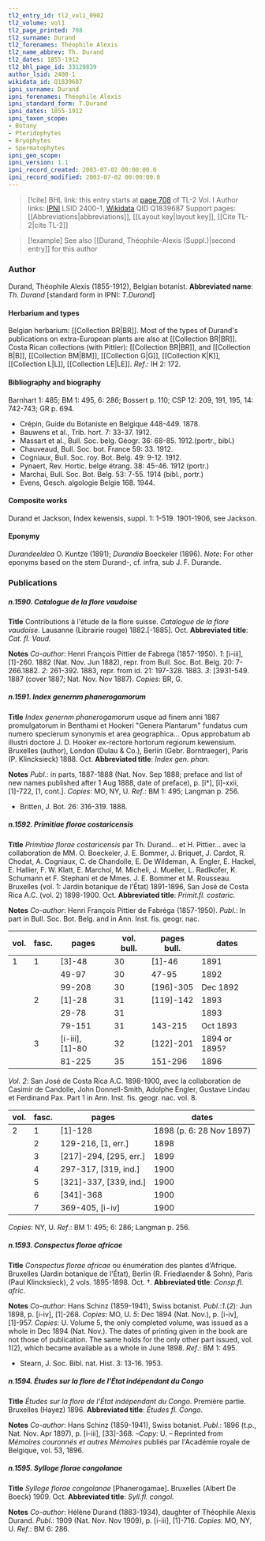 ```yaml
---
tl2_entry_id: tl2_vol1_0902
tl2_volume: vol1
tl2_page_printed: 708
tl2_surname: Durand
tl2_forenames: Théophile Alexis
tl2_name_abbrev: Th. Durand
tl2_dates: 1855-1912
tl2_bhl_page_id: 33120839
author_lsid: 2400-1
wikidata_id: Q1839687
ipni_surname: Durand
ipni_forenames: Théophile Alexis
ipni_standard_form: T.Durand
ipni_dates: 1855-1912
ipni_taxon_scope: 
- Botany
- Pteridophytes
- Bryophytes
- Spermatophytes
ipni_geo_scope: 
ipni_version: 1.1
ipni_record_created: 2003-07-02 00:00:00.0
ipni_record_modified: 2003-07-02 00:00:00.0
---
```


> [!cite] BHL link: this entry starts at [page 708](https://www.biodiversitylibrary.org/page/33120839) of TL-2 Vol. I
> Author links: [IPNI](https://www.ipni.org/a/2400-1) LSID 2400-1, [Wikidata](https://www.wikidata.org/wiki/Q1839687) QID Q1839687
> Support pages: [[Abbreviations|abbreviations]], [[Layout key|layout key]], [[Cite TL-2|cite TL-2]]

> [!example] See also [[Durand, Théophile-Alexis (Suppl.)|second entry]] for this author

### Author

Durand, Théophile Alexis (1855-1912), Belgian botanist. 
**Abbreviated name**: *Th. Durand* \[standard form in IPNI: *T.Durand*\]

#### Herbarium and types

Belgian herbarium: [[Collection BR|BR]]. Most of the types of Durand's publications on extra-European plants are also at [[Collection BR|BR]]. Costa Rican collections (with Pittier): [[Collection BR|BR]], and [[Collection B|B]], [[Collection BM|BM]], [[Collection G|G]], [[Collection K|K]], [[Collection L|L]], [[Collection LE|LE]].
*Ref*.: IH 2: 172.

#### Bibliography and biography

Barnhart 1: 485; BM 1: 495, 6: 286; Bossert p. 110; CSP 12: 209, 191, 195, 14: 742-743; GR p. 694.
- Crépin, Guide du Botaniste en Belgique 448-449. 1878.
- Bauwens et al., Trib. hort. 7: 33-37. 1912.
- Massart et al., Bull. Soc. belg. Géogr. 36: 68-85. 1912.(portr., bibl.)
- Chauveaud, Bull. Soc. bot. France 59: 33. 1912.
- Cogniaux, Bull. Soc. roy. Bot. Belg. 49: 9-12. 1912.
- Pynaert, Rev. Hortic. belge étrang. 38: 45-46. 1912 (portr.)
- Marchai, Bull. Soc. Bot. Belg. 53: 7-55. 1914 (bibl., portr.)
- Evens, Gesch. algologie Belgie 168. 1944.

#### Composite works

Durand et Jackson, Index kewensis, suppl. 1: 1-519. 1901-1906, see Jackson.

#### Eponymy

*Durandeeldea* O. Kuntze (1891); *Durandia* Boeckeler (1896). *Note*: For other eponyms based on the stem Durand-, cf. infra, sub J. F. Durande.

### Publications

##### n.1590. Catalogue de la flore vaudoise

**Title**
Contributions à l'étude de la flore suisse. *Catalogue de la flore vaudoise*. Lausanne (Librairie rouge) 1882.\[-1885\]. Oct.
**Abbreviated title**: *Cat. fl. Vaud.*

**Notes**
*Co-author*: Henri François Pittier de Fabrega (1857-1950).
*1*: \[i-iii\], \[1\]-260. 1882 (Nat. Nov. Jun 1882), repr. from Bull. Soc. Bot. Belg. 20: 7-266.1882.
*2*: 261-392. 1883, repr. from id. 21: 197-328. 1883.
*3*: \[3931-549. 1887 (cover 1887; Nat. Nov. Nov 1887).
*Copies*: BR, G.

##### n.1591. Index genernm phanerogamorum

**Title**
*Index genernm phanerogamorum* usque ad finem anni 1887 promulgatorum in Benthami et Hookeri "Genera Plantarum" fundatus cum numero specierum synonymis et area geographica... Opus approbatum ab illustri doctore J. D. Hooker ex-rectore hortorum regiorum kewensium. Bruxelles (author), London (Dulau & Co.), Berlin (Gebr. Borntraeger), Paris (P. Klincksieck) 1888. Oct.
**Abbreviated title**: *Index gen. phan.*

**Notes**
*Publ*.: in parts, 1887-1888 (Nat. Nov. Sep 1888; preface and list of new names published after 1 Aug 1888, date of preface), p. \[i\*\], \[i\]-xxii, \[1\]-722, \[1, cont.\]. *Copies*: MO, NY, U.
*Ref*.: BM 1: 495; Langman p. 256.
- Britten, J. Bot. 26: 316-319. 1888.

##### n.1592. Primitiae florae costaricensis

**Title**
*Primitiae florae costaricensis* par Th. Durand... et H. Pittier... avec la collaboration de MM. O. Boeckeler, J. E. Bommer, J. Briquet, J. Cardot, R. Chodat, A. Cogniaux, C. de Chandolle, E. De Wildeman, A. Engler, E. Hackel, E. Hallier, F. W. Klatt, E. Marchol, M. Micheli, J. Mueller, L. Radlkofer, K. Schumann et F. Stephani et de Mmes. J. E. Bommer et M. Rousseau. Bruxelles (vol. 1: Jardin botanique de l'État) 1891-1896, San José de Costa Rica A.C. (vol. 2) 1898-1900. Oct.
**Abbreviated title**: *Primit.fl. costaric.*

**Notes**
*Co-author*: Henri François Pittier de Fabréga (1857-1950).
*Publ*.: In part in Bull. Soc. Bot. Belg. and in Ann. Inst. fis. geogr. nac.

|vol.	|fasc.	|pages	|vol. bull.	|pages bull.	|dates|
|---	|---	|---	|---	|---	|---	|
|1	|1	|\[3\]-48	|30	|\[1\]-46	|1891|
|	|	|49-97	|30	|47-95	|1892|
|	|	|99-208	|30	|\[196\]-305	|Dec 1892|
|	|2	|\[1\]-28	|31	|\[119\]-142	|1893|
|	|	|29-78	|31	|	|1893|
|	|	|79-151	|31	|143-215	|Oct 1893|
|	|3	|\[i-iii\], \[1\]-80	|32	|\[122\]-201	|1894 or 1895?|
|	|	|81-225	|35	|151-296	|1896|

*Vol. 2*: San José de Costa Rica A.C. 1898-1900, avec la collaboration de Casimir de Candolle, John Donnell-Smith, Adolphe Engler, Gustave Lindau et Ferdinand Pax. Part 1 in Ann. Inst. fis. geogr. nac. vol. 8.

|vol.	|fasc.	|pages	|dates|
|---	|---	|---	|---	|
|2	|1	|\[1\]-128	|1898 (p. 6: 28 Nov 1897)|
|	|2	|129-216, \[1, err.\]	|1898
|	|3	|\[217\]-294, \[295, err.\]	|1899
|	|4	|297-317, \[319, ind.\]	|1900
|	|5	|\[321\]-337, \[339, ind.\]	|1900
|	|6	|\[341\]-368	|1900
|	|7	|369-405, \[i-iv\]	|1900

*Copies*: NY, U.
*Ref*.: BM 1: 495; 6: 286; Langman p. 256.

##### n.1593. Conspectus florae africae

**Title**
*Conspectus florae africae* ou énumération des plantes d'Afrique. Bruxelles (Jardin botanique de l'État), Berlin (R. Friedlaender & Sohn), Paris (Paul Klincksieck), 2 vols. 1895-1898. Oct. †.
**Abbreviated title**: *Consp.fl. afric.*

**Notes**
*Co-author*: Hans Schinz (1859-1941), Swiss botanist.
*Publ*.:*1*.(*2*): Jun 1898, p. \[i-iv\], \[1\]-268. *Copies*: MO, U.
*5*: Dec 1894 (Nat. Nov.), p. \[i-iv\], \[1\]-957. *Copies*: U. Volume 5, the only completed volume, was issued as a whole in Dec 1894 (Nat. Nov.). The dates of printing given in the book are not those of publication. The same holds for the only other part issued, vol. 1(2), which became available as a whole in June 1898.
*Ref*.: BM 1: 495.
- Stearn, J. Soc. Bibl. nat. Hist. 3: 13-16. 1953.

##### n.1594. Études sur la flore de l'État indépendant du Congo

**Title**
*Études sur la flore de l'État indépendant du Congo*. Première partie. Bruxelles (Hayez) 1896.
**Abbreviated title**: *Études fl. Congo*.

**Notes**
*Co-author*: Hans Schinz (1859-1941), Swiss botanist.
*Publ*.: 1896 (t.p., Nat. Nov. Apr 1897), p. \[i-iii\], \[33\]-368. –*Copy*: U. – Reprinted from *Mémoires couronnés et autres Mémoires* publiés par l'Académie royale de Belgique, vol. 53, 1896.

##### n.1595. Sylloge florae congolanae

**Title**
*Sylloge florae congolanae* \[Phanerogamae\]. Bruxelles (Albert De Boeck) 1909. Oct.
**Abbreviated title**: *Syll.fl. congol.*

**Notes**
*Co-author*: Hélène Durand (1883-1934), daughter of Théophile Alexis Durand.
*Publ*.: 1909 (Nat. Nov. Nov 1909), p. \[i-iii\], \[1\]-716. *Copies*: MO, NY, U.
*Ref*.: BM 6: 286.

